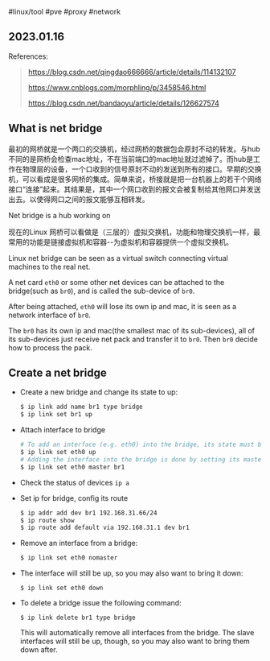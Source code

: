 #linux/tool  #pve #proxy #network 
## 2023.01.16

References:
> https://blog.csdn.net/qingdao666666/article/details/114132107
>
> https://www.cnblogs.com/morphling/p/3458546.html
>
> https://blog.csdn.net/bandaoyu/article/details/126627574

## What is net bridge

最初的网桥就是一个两口的交换机，经过网桥的数据包会原封不动的转发。与hub不同的是网桥会检查mac地址，不在当前端口的mac地址就过滤掉了。而hub是工作在物理层的设备，一个口收到的信号原封不动的发送到所有的接口。早期的交换机，可以看成是很多网桥的集成。简单来说，桥接就是把一台机器上的若干个网络接口“连接”起来。其结果是，其中一个网口收到的报文会被复制给其他网口并发送出去。以使得网口之间的报文能够互相转发。

Net bridge is a hub working on 


现在的Linux 网桥可以看做是（三层的）虚拟交换机，功能和物理交换机一样，最常用的功能是链接虚拟机和容器--为虚拟机和容器提供一个虚拟交换机。

Linux net bridge can be seen as a virtual switch connecting virtual machines to the real net.

A net card `eth0` or some other net devices can be attached to the bridge(such as `br0`), and is called the sub-device of `br0`. 

After being attached, `eth0` will lose its own ip and mac, it is seen as a network interface of `br0`.

The `br0` has its own ip and mac(the smallest mac of its sub-devices), all of its sub-devices just receive net pack and transfer it to `br0`. Then `br0` decide how to process the pack.

## Create a net bridge

- Create a new bridge and change its state to up:

  ```bash
  $ ip link add name br1 type bridge
  $ ip link set br1 up
  ```

- Attach interface to bridge

  ```bash
  # To add an interface (e.g. eth0) into the bridge, its state must be up:
  $ ip link set eth0 up
  # Adding the interface into the bridge is done by setting its master to br1:
  $ ip link set eth0 master br1
  ```

- Check the status of devices `ip a`

- Set ip for bridge, config its route

  ```bash
  $ ip addr add dev br1 192.168.31.66/24
  $ ip route show
  $ ip route add default via 192.168.31.1 dev br1
  ```

- Remove an interface from a bridge:

  ```bash
  $ ip link set eth0 nomaster
  ```

- The interface will still be up, so you may also want to bring it down:

  ```
  $ ip link set eth0 down
  ```

- To delete a bridge issue the following command:

  ```
  $ ip link delete br1 type bridge
  ```

  This will automatically remove all interfaces from the bridge. The slave interfaces will still be up, though, so you may also want to bring them down after.

